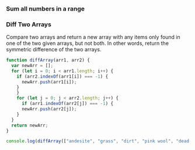 ### Sum all numbers in a range


### Diff Two Arrays

Compare two arrays and return a new array with any items only found in one of the two given arrays, but not both. In other words, return the symmetric difference of the two arrays.

```javascript
function diffArray(arr1, arr2) {
  var newArr = [];
  for (let i = 0; i < arr1.length; i++) {
    if (arr2.indexOf(arr1[i]) === -1) {
      newArr.push(arr1[i]);
    }
    }
    for (let j = 0; j < arr2.length; j++) {
      if (arr1.indexOf(arr2[j]) === -1) {
      newArr.push(arr2[j]);
    }
  }
  return newArr;
}

console.log(diffArray(["andesite", "grass", "dirt", "pink wool", "dead shrub"], ["diorite", "andesite", "grass", "dirt", "dead shrub"]));
```